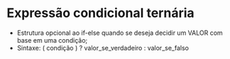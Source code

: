 # Expressão condicional ternária

- Estrutura opcional ao if-else quando se deseja decidir um VALOR com base em uma condição;
- Sintaxe: ( condição ) ? valor_se_verdadeiro : valor_se_falso
